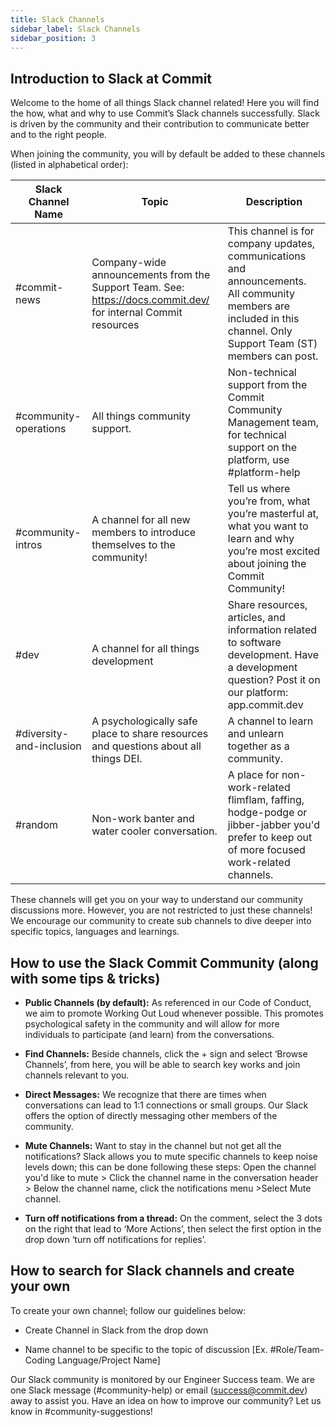 ```yaml
---
title: Slack Channels
sidebar_label: Slack Channels
sidebar_position: 3
---
```


## Introduction to Slack at Commit

Welcome to the home of all things Slack channel related! Here you will find the how, what and why to use Commit’s Slack channels successfully. Slack is driven by the community and their contribution to communicate better and to the right people. 

When joining the community, you will by default be added to these channels (listed in alphabetical order):

| Slack Channel Name | Topic | Description  |
| ---------------- | --------------- | ------ |
| #commit-news | Company-wide announcements from the Support Team. See: https://docs.commit.dev/ for internal Commit resources | This channel is for company updates, communications and announcements. All community members are included in this channel. Only Support Team (ST) members can post. |
| #community-operations | All things community support. | Non-technical support from the Commit Community Management team, for technical support on the platform, use #platform-help |
| #community-intros | A channel for all new members to introduce themselves to the community!    | Tell us where you’re from, what you’re masterful at, what you want to learn and why you’re most excited about joining the Commit Community! |
| #dev | A channel for all things development | Share resources, articles, and information related to software development. Have a development question? Post it on our platform: app.commit.dev |
| #diversity-and-inclusion | A psychologically safe place to share resources and questions about all things DEI. | A channel to learn and unlearn together as a community. |
| #random | Non-work banter and water cooler conversation. | A place for non-work-related flimflam, faffing, hodge-podge or jibber-jabber you'd prefer to keep out of more focused work-related channels. |


These channels will get you on your way to understand our community discussions more. However, you are not restricted to just these channels! We encourage our community to create sub channels to dive deeper into specific topics, languages and learnings.

## How to use the Slack Commit Community (along with some tips & tricks)

-   **Public Channels (by default):** As referenced in our Code of Conduct, we aim to promote Working Out Loud whenever possible. This promotes psychological safety in the community and will allow for more individuals to participate (and learn) from the conversations.
    
-   **Find Channels:** Beside channels, click the + sign and select ‘Browse Channels’, from here, you will be able to search key works and join channels relevant to you.
    
-   **Direct Messages:** We recognize that there are times when conversations can lead to 1:1 connections or small groups. Our Slack offers the option of directly messaging other members of the community.
    
-   **Mute Channels:** Want to stay in the channel but not get all the notifications? Slack allows you to mute specific channels to keep noise levels down; this can be done following these steps: Open the channel you'd like to mute > Click the channel name in the conversation header > Below the channel name, click the notifications menu >Select Mute channel.
    
-   **Turn off notifications from a thread:** On the comment, select the 3 dots on the right that lead to ‘More Actions’, then select the first option in the drop down ‘turn off notifications for replies’.
 

## How to search for Slack channels and create your own

To create your own channel; follow our guidelines below:

-   Create Channel in Slack from the drop down
    
-   Name channel to be specific to the topic of discussion [Ex. #Role/Team-Coding Language/Project Name]

Our Slack community is monitored by our Engineer Success team. We are one Slack message (#community-help) or email (success@commit.dev) away to assist you. Have an idea on how to improve our community? Let us know in #community-suggestions!

